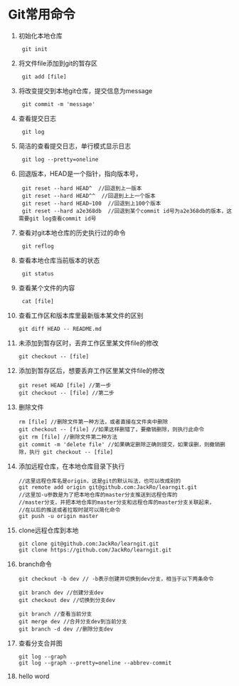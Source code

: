 # Git常用命令 #

1. 初始化本地仓库

		git init
2. 将文件file添加到git的暂存区

		git add [file] 
3. 将改变提交到本地git仓库，提交信息为message

		git commit -m 'message' 
4. 查看提交日志

		git log 
5. 简洁的查看提交日志，单行模式显示日志

		git log --pretty=oneline 
6. 回退版本，HEAD是一个指针，指向版本号，

		git reset --hard HEAD^  //回退到上一版本
		git reset --hard HEAD^^  //回退到上上一个版本
		git reset --hard HEAD~100  //回退到上100个版本
		git reset --hard a2e368db  //回退到某个commit id号为a2e368db的版本，这需要git log查看commit id号
7. 查看对git本地仓库的历史执行过的命令

		git reflog
8. 查看本地仓库当前版本的状态

		git status
9. 查看某个文件的内容

		cat [file]
10. 查看工作区和版本库里最新版本某文件的区别

		git diff HEAD -- README.md
11. 未添加到暂存区时，丢弃工作区里某文件file的修改

		git checkout -- [file]
12. 添加到暂存区后，想要丢弃工作区里某文件file的修改

		git reset HEAD [file] //第一步
		git checkout -- [file] //第二步
13. 删除文件

		rm [file] //删除文件第一种方法，或者直接在文件夹中删除
		git checkout -- [file] //如果这样删错了，要撤销删除，则执行此命令
		git rm [file] //删除文件第二种方法
		git commit -m 'delete file' //如果确定删除正确则提交，如果误删，则撤销删除，执行 git checkout -- [file]
14. 添加远程仓库，在本地仓库目录下执行

		//这里远程仓库名是origin，这是git的默认叫法，也可以改成别的
		git remote add origin git@github.com:JackRo/learngit.git 
		//这里加-u参数是为了把本地仓库的master分支推送到远程仓库的
		//master分支，并把本地仓库的master分支和远程仓库的master分支关联起来，
		//在以后的推送或者拉取时就可以简化命令
		git push -u origin master 
15. clone远程仓库到本地

		git clone git@github.com:JackRo/learngit.git
		git clone https://github.com/JackRo/learngit.git
16. branch命令

		git checkout -b dev // -b表示创建并切换到dev分支，相当于以下两条命令

		git branch dev //创建分支dev
		git checkout dev //切换到分支dev
		
		git branch //查看当前分支
		git merge dev //合并分支dev到当前分支
		git branch -d dev //删除分支dev
17. 查看分支合并图

		git log --graph
		git log --graph --pretty=oneline --abbrev-commit
18. hello word